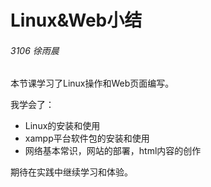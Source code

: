 # Linux&Web小结

###### 3106 徐雨晨 ######

本节课学习了Linux操作和Web页面编写。

我学会了：

- Linux的安装和使用
- xampp平台软件包的安装和使用
- 网络基本常识，网站的部署，html内容的创作

期待在实践中继续学习和体验。